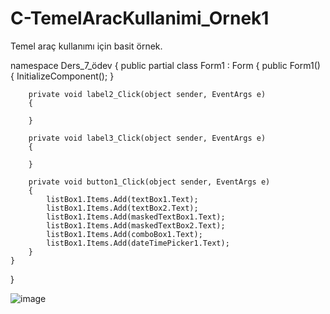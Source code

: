 # C-TemelAracKullanimi_Ornek1
Temel araç kullanımı için basit örnek.

namespace Ders_7_ödev
{
    public partial class Form1 : Form
    {
        public Form1()
        {
            InitializeComponent();
        }

        private void label2_Click(object sender, EventArgs e)
        {

        }

        private void label3_Click(object sender, EventArgs e)
        {

        }

        private void button1_Click(object sender, EventArgs e)
        {
            listBox1.Items.Add(textBox1.Text);
            listBox1.Items.Add(textBox2.Text);
            listBox1.Items.Add(maskedTextBox1.Text); 
            listBox1.Items.Add(maskedTextBox2.Text);
            listBox1.Items.Add(comboBox1.Text);
            listBox1.Items.Add(dateTimePicker1.Text);
        }
    }
}

![image](https://user-images.githubusercontent.com/103551041/214100058-2f48d4b1-88c7-4598-bbb9-e726297b6ef3.png)
